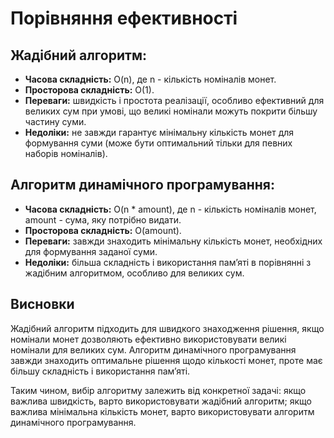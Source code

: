 # Порівняння ефективності

## Жадібний алгоритм:
- **Часова складність:** O(n), де n - кількість номіналів монет.
- **Просторова складність:** O(1).
- **Переваги:** швидкість і простота реалізації, особливо ефективний для великих сум при умові, що 
великі номінали можуть покрити більшу частину суми.
- **Недоліки:** не завжди гарантує мінімальну кількість монет для формування суми (може бути 
оптимальний тільки для певних наборів номіналів).

## Алгоритм динамічного програмування:

- **Часова складність:** O(n * amount), де n - кількість номіналів монет, amount - сума, яку 
потрібно видати.
- **Просторова складність:** O(amount).
- **Переваги:** завжди знаходить мінімальну кількість монет, необхідних для формування заданої суми.
- **Недоліки:** більша складність і використання пам’яті в порівнянні з жадібним алгоритмом,
особливо для великих сум.

## Висновки

Жадібний алгоритм підходить для швидкого знаходження рішення, якщо номінали монет дозволяють 
ефективно використовувати великі номінали для великих сум. Алгоритм динамічного програмування 
завжди знаходить оптимальне рішення щодо кількості монет, проте має більшу складність і 
використання пам’яті. 

Таким чином, вибір алгоритму залежить від конкретної задачі: якщо 
важлива швидкість, варто використовувати жадібний алгоритм; якщо важлива мінімальна 
кількість монет, варто використовувати алгоритм динамічного програмування.